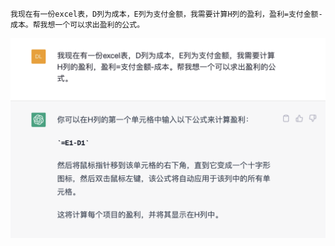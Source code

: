 ```
我现在有一份excel表，D列为成本，E列为支付金额，我需要计算H列的盈利，盈利=支付金额-成本。帮我想一个可以求出盈利的公式。
```

<img src="./prompt_excel_1.png" style="zoom:50%;" />